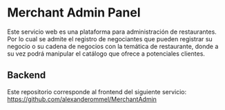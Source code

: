 # Merchant Admin Panel

Este servicio web es una plataforma para administración de restaurantes. Por lo cual se admite el registro de negociantes que pueden registrar su negocio o su cadena de negocios con la temática de restaurante, donde a su vez podrá manipular el catálogo que ofrece a potenciales clientes. 

## Backend

Este repositorio corresponde al frontend del siguiente servicio: https://github.com/alexanderommel/MerchantAdmin
